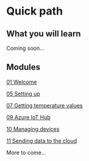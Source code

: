 # Quick path
## What you will learn
Coming soon...

## Modules
[01 Welcome](/01%20Welcome)

[05 Setting up](/05%20Setting%20up)

[07 Getting temperature values](/07%20Getting%20temperature%20values)

[09 Azure IoT Hub](/09%20Microsoft%20Azure%20IoT%20Hub)

[10 Managing devices](/10%20Managing%20devices)

[11 Sending data to the cloud](/11%20Sending%20data%20to%20the%20cloud)



More to come...
